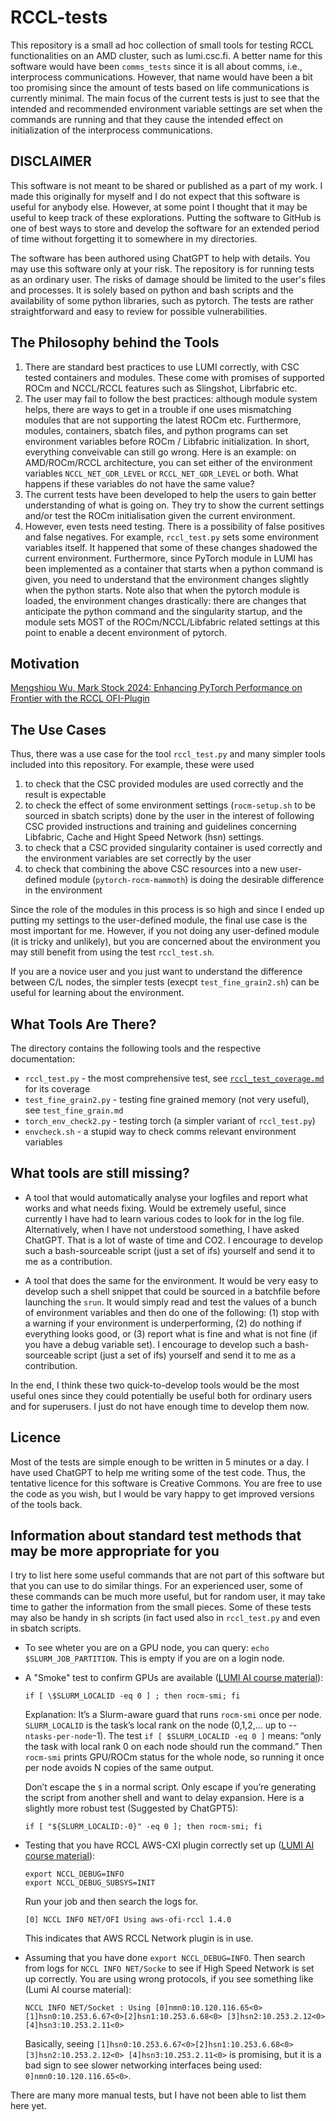 # RCCL-tests

This repository is a small ad hoc collection of small tools for testing RCCL functionalities on an AMD cluster, such as lumi.csc.fi.
A better name for this software would have been `comms_tests` since it is all about comms, i.e., interprocess communications.  However, that name would have been a bit too promising since the amount of tests based on life communications is currently minimal.  The main focus of the current tests is just to see that the intended and recommended environment variable settings are set when the commands are running and that they cause the intended effect on initialization of the interprocess communications.

## DISCLAIMER

This software is not meant to be shared or published as a part of my work.  I made this originally for myself and I do not expect that this software is useful for anybody else.  However, at some point I thought that it may be useful to keep track of these explorations.  Putting the software to GitHub is one of best ways to store and develop the software for an extended period of time without forgetting it to somewhere in my directories.

The software has been authored using ChatGPT to help with details.  You may use this software only at your risk.  The repository is for running tests as an ordinary user.  The risks of damage should be limited to the user's files and processes.  It is solely based on python and bash scripts and the availability of some python libraries, such as pytorch.  The tests are rather straightforward and easy to review for possible vulnerabilities.  

## The Philosophy behind the Tools

1. There are standard best practices to use LUMI correctly, with CSC tested containers and modules.  These come with promises of supported ROCm and NCCL/RCCL features such as Slingshot, Librfabric etc.  
2. The user may fail to follow the best practices: although module system helps, there are ways to get in a trouble if one uses mismatching modules that are not supporting the latest ROCm etc.  Furthermore, modules, containers, sbatch files, and python programs can set environment variables before ROCm / Libfabric initialization.  In short, everything conveivable can still go wrong.  Here is an example:  on AMD/ROCm/RCCL architecture, you can set either of the environment variables `NCCL_NET_GDR_LEVEL` or `RCCL_NET_GDR_LEVEL` or both.  What happens if these variables do not have the same value?
3. The current tests have been developed to help the users to gain better understanding of what is going on.  They try to show the current settings and/or test the ROCm initialisation given the current environment.
4. However, even tests need testing.  There is a possibility of false positives and false negatives.  For example, `rccl_test.py` sets some environment variables itself.  It happened that some of these changes shadowed the current environment.   Furthermore, since PyTorch module in LUMI has been implemented as a container that starts when a python command is given, you need to understand that the environment changes slightly when the python starts.  Note also that when the pytorch module is loaded, the environment changes drastically:  there are changes that anticipate the python command and the singularity startup, and the module sets MOST of the ROCm/NCCL/Libfabric related settings at this point to enable a decent environment of pytorch.

## Motivation
[Mengshiou Wu, Mark Stock 2024: Enhancing PyTorch Performance on Frontier with the RCCL OFI-Plugin](https://www.olcf.ornl.gov/wp-content/uploads/OLCF_AI_Training_0417_2024.pdf) 



## The Use Cases 
Thus, there was a use case for the tool `rccl_test.py` and many simpler tools included into this repository.  For example, these were used
1. to check that the CSC provided modules are used correctly and the result is expectable
2. to check the effect of some environment settings (`rocm-setup.sh` to be sourced in sbatch scripts) done by the user in the interest of following CSC provided instructions and training and guidelines concerning Libfabric, Cache and Hight Speed Network (hsn) settings.
3. to check that a CSC provided singularity container is used correctly and the environment variables are set correctly by the user
4. to check that combining the above CSC resources into a new user-defined module (`pytorch-rocm-mammoth`) is doing the desirable difference in the environment

Since the role of the modules in this process is so high and since I ended up putting my settings to the user-defined module, the final use case is the most important for me.  However, if you not doing any user-defined module (it is tricky and unlikely), but you are concerned about the environment you may still benefit from using the test `rccl_test.sh`.

If you are a novice user and you just want to understand the difference between C/L nodes, the simpler tests (execpt `test_fine_grain2.sh`) can be useful for learning about the environment.

## What Tools Are There?
The directory contains the following tools and the respective documentation:

- `rccl_test.py` - the most comprehensive test, see [`rccl_test_coverage.md`](rccl_test_coverage.md) for its coverage
- `test_fine_grain2.py` - testing fine grained memory (not very useful), see `test_fine_grain.md`
- `torch_env_check2.py` - testing torch (a simpler variant of `rccl_test.py`)
- `envcheck.sh` - a stupid way to check comms relevant environment variables

## What tools are still missing?

- A tool that would automatically analyse your logfiles and report what works and what needs fixing.  Would be extremely useful, since currently I have had to learn various codes to look for in the log file.  Alternatively, when I have not understood something, I have asked ChatGPT.  That is a lot of waste of time and CO2.  I encourage to develop such a bash-sourceable script (just a set of ifs) yourself and send it to me as a contribution.
  
- A tool that does the same for the environment.  It would be very easy to develop such a shell snippet that could be sourced in a batchfile before launching the `srun`.  It would simply read and test the values of a bunch of environment variables and then do one of the following: (1) stop with a warning if your environment is underperforming, (2) do nothing if everything looks good, or (3) report what is fine and what is not fine (if you have a debug variable set).  I encourage to develop such a bash-sourceable script (just a set of ifs) yourself and send it to me as a contribution.

In the end, I think these two quick-to-develop tools would be the most useful ones since they could potentially be useful both for ordinary users and for superusers.  I just do not have enough time to develop them now.

## Licence
Most of the tests are simple enough to be written in 5 minutes or a day.  I have used ChatGPT to help me writing some of the test code.  Thus, the tentative licence for this software is Creative Commons.  You are free to use the code as you wish, but I would be vary happy to get improved versions of the tools back.

## Information about standard test methods that may be more appropriate for you
I try to list here some useful commands that are not part of this software but that you can use to do similar things.  For an experienced user, some of these commands can be much more useful, but for random user, it may take time to gather the information from the small pieces.  Some of these tests may also be handy in sh scripts (in fact used also in `rccl_test.py` and even in sbatch scripts.  

- To see wheter you are on a GPU node, you can query: `echo $SLURM_JOB_PARTITION`.  This is empty if you are on a login node.

- A "Smoke" test to confirm GPUs are available ([LUMI AI course material](https://462000265.lumidata.eu/ai-20250204/files/LUMI-ai-20250204-09-Extreme_scale_AI.pdf)):
  ```
  if [ \$SLURM_LOCALID -eq 0 ] ; then rocm-smi; fi
  ```
  Explanation:  It’s a Slurm-aware guard that runs `rocm-smi` once per node.  `SLURM_LOCALID` is the task’s local rank on the node (0,1,2,… up to --`ntasks-per-node`-1).  The test `if [ $SLURM_LOCALID -eq 0 ]` means: “only the task with local rank 0 on each node should run the command.”  Then `rocm-smi` prints GPU/ROCm status for the whole node, so running it once per node avoids N copies of the same output.

  Don’t escape the `$` in a normal script. Only escape if you’re generating the script from another shell and want to delay expansion.  Here is a slightly more robust test (Suggested by ChatGPT5):
  ```
  if [ "${SLURM_LOCALID:-0}" -eq 0 ]; then rocm-smi; fi
  ```
  
- Testing that you have RCCL AWS-CXI plugin correctly set up ([LUMI AI course material](https://462000265.lumidata.eu/ai-20250204/files/LUMI-ai-20250204-09-Extreme_scale_AI.pdf)):
  ```
  export NCCL_DEBUG=INFO
  export NCCL_DEBUG_SUBSYS=INIT
  ```
  Run your job and then search the logs for.
  ```
  [0] NCCL INFO NET/OFI Using aws-ofi-rccl 1.4.0
  ```
  This indicates that AWS RCCL Network plugin is in use.  

- Assuming that you have done `export NCCL_DEBUG=INFO`.  Then search from logs for `NCCL INFO NET/Socke` to see if High Speed Network is set up correctly.  You are using wrong protocols, if you see something like (Lumi AI course material):
  ```
  NCCL INFO NET/Socket : Using [0]nmn0:10.120.116.65<0> [1]hsn0:10.253.6.67<0>[2]hsn1:10.253.6.68<0> [3]hsn2:10.253.2.12<0> [4]hsn3:10.253.2.11<0>
  ```
  Basically, seeing `[1]hsn0:10.253.6.67<0>[2]hsn1:10.253.6.68<0> [3]hsn2:10.253.2.12<0> [4]hsn3:10.253.2.11<0>` is promising, but it is a bad sign to see slower networking interfaces being used: `0]nmn0:10.120.116.65<0>`.


There are many more manual tests, but I have not been able to list them here yet.
